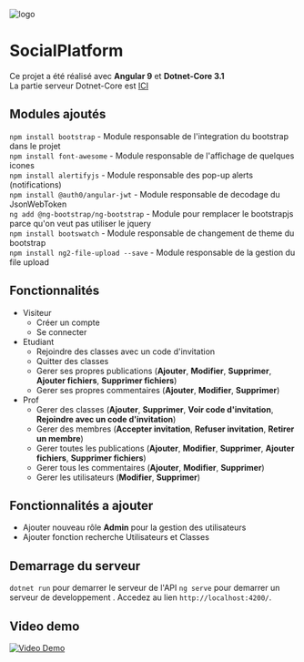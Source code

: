 ![logo](https://i.imgur.com/4zZtAVU.png)
# SocialPlatform

Ce projet a été réalisé avec **Angular 9** et **Dotnet-Core 3.1**  
La partie serveur Dotnet-Core est [ICI](https://github.com/anascheriet/DotNetAPI)


## Modules ajoutés

`npm install bootstrap` - Module responsable de l'integration du bootstrap dans le projet  
`npm install font-awesome` - Module responsable de l'affichage de quelques icones  
`npm install alertifyjs` - Module responsable des pop-up alerts (notifications)  
`npm install @auth0/angular-jwt` - Module responsable de decodage du JsonWebToken  
`ng add @ng-bootstrap/ng-bootstrap` - Module pour remplacer le bootstrapjs parce qu'on veut pas utiliser le jquery  
`npm install bootswatch` - Module responsable de changement de theme du bootstrap  
`npm install ng2-file-upload --save` - Module responsable de la gestion du file upload 

## Fonctionnalités
+ Visiteur
  + Créer un compte
  + Se connecter
+ Etudiant
  + Rejoindre des classes avec un code d'invitation
  + Quitter des classes
  + Gerer ses propres publications (**Ajouter**, **Modifier**, **Supprimer**, **Ajouter fichiers**, **Supprimer fichiers**)  
  + Gerer ses propres commentaires (**Ajouter**, **Modifier**, **Supprimer**)  
+ Prof
  + Gerer des classes (**Ajouter**, **Supprimer**, **Voir code d'invitation**, **Rejoindre avec un code d'invitation**)  
  + Gerer des membres (**Accepter invitation**, **Refuser invitation**, **Retirer un membre**)  
  + Gerer toutes les publications (**Ajouter**, **Modifier**, **Supprimer**, **Ajouter fichiers**, **Supprimer fichiers**)  
  + Gerer tous les commentaires (**Ajouter**, **Modifier**, **Supprimer**)  
  + Gerer les utilisateurs (**Modifier**, **Supprimer**)
  
## Fonctionnalités a ajouter
+ Ajouter nouveau rôle **Admin** pour la gestion des utilisateurs
+ Ajouter fonction recherche Utilisateurs et Classes  

## Demarrage du serveur

`dotnet run` pour demarrer le serveur de l'API
`ng serve` pour demarrer un serveur de developpement . Accedez au lien `http://localhost:4200/`.

## Video demo

[![Video Demo](https://i.imgur.com/C6u1o1b.png)](https://youtu.be/bQZx28VRYmU)
